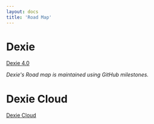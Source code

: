 ```yaml
---
layout: docs
title: 'Road Map'
---
```


# Dexie

[Dexie 4.0](dexie4.0)

*Dexie's Road map is maintained using GitHub milestones.*
# Dexie Cloud

[Dexie Cloud](dexie-cloud)
